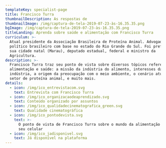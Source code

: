 ```yaml
---
templateKey: specialist-page
title: Francisco Turra
thumbnailDescription: As respostas de
thumbnailImage: /img/captura-de-tela-2019-07-23-às-16.35.35.png
bgImage: /img/captura-de-tela-2019-07-23-às-16.35.35.png
titleLanding: Aprenda sobre saúde e alimentação com Francisco Turra
curriculum: >-
  Atual presidente da Associação Brasileira de Proteína Animal. Advogado e
  político brasileiro com base no estado do Rio Grande do Sul. Foi prefeito de
  sua cidade natal (Marau), deputado estadual, federal e ministro da
  Agricultura.​
description: >-
  Francisco Turra traz seu ponto de vista sobre diversos tópicos referentes à
  alimentação e saúde: a missão da indústria do alimento, interesses da
  indústria, a origem da preocupação com o meio ambiente, o cenário atual do
  setor de proteína animal, e muito mais.
details:
  - icon: /img/ico_entrevistacom.svg
    text: Entrevista com Francisco Turra
  - icon: /img/ico_organizacaodeaprendizado.svg
    text: Conteúdo organizado por assuntos
  - icon: /img/ico_qualidadecinematografica_green.svg
    text: Qualidade cinematográfica
  - icon: /img/ico_pontodevista.svg
    text: >-
      O ponto de vista de Francisco Turra sobre o mundo da alimentação direto no
      seu celular
  - icon: /img/ico_jadisponivel.svg
    text: Já disponível na plataforma
---
```


